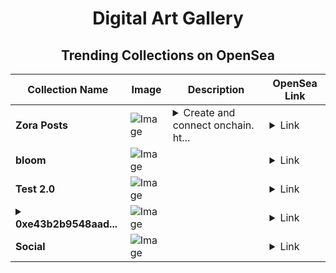 <div align="center">

# Digital Art Gallery

## Trending Collections on OpenSea

| Collection Name                       | Image                                                                                     | Description                       | OpenSea Link                                                                                          |
|---------------------------------------|-------------------------------------------------------------------------------------------|-----------------------------------|--------------------------------------------------------------------------------------------------------|
| **Zora Posts** | ![Image](https://i.seadn.io/s/raw/files/4aad28fef5fffd0e84677380fab8ad9d.jpg?w=500&auto=format?w=200&auto=format) | <details><summary>Create and connect onchain. ht...</summary>Create and connect onchain. https://zora.co</details> | <details><summary>Link</summary>[Zora Posts](https://opensea.io/collection/zora-posts-1527)</details> |
| **bloom** | ![Image](https://i.seadn.io/s/raw/files/2a1c967d6abb827d22c4c8eaa3a2e3b2.jpg?w=500&auto=format?w=200&auto=format) |  | <details><summary>Link</summary>[bloom](https://opensea.io/collection/bloom-79)</details> |
| **Test 2.0** | ![Image](https://i.seadn.io/s/raw/files/ebd21be716f6a2aa0f4212a6fdaa0ca1.jpg?w=500&auto=format?w=200&auto=format) |  | <details><summary>Link</summary>[Test 2.0](https://opensea.io/collection/test-2-0-3)</details> |
| **<details><summary>0xe43b2b9548aad...</summary>0xe43b2b9548aad5bf56f553b4e656b1487a1de70e</details>** | ![Image](https://i.seadn.io/s/raw/files/811de5f065cb5a99937b31e8350aacaf.jpg?w=500&auto=format?w=200&auto=format) |  | <details><summary>Link</summary>[0xe43b2b9548aad5bf56f553b4e656b1487a1de70e](https://opensea.io/collection/0xe43b2b9548aad5bf56f553b4e656b1487a1de70e)</details> |
| **Social** | ![Image](https://i.seadn.io/s/raw/files/d816dbc982bc01503f024756cb4f68e4.png?w=500&auto=format?w=200&auto=format) |  | <details><summary>Link</summary>[Social](https://opensea.io/collection/social-31)</details> |

</div>